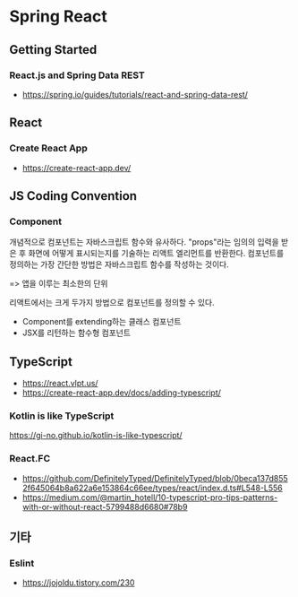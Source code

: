 # Spring React

## Getting Started

### React.js and Spring Data REST
- https://spring.io/guides/tutorials/react-and-spring-data-rest/

## React

### Create React App
- https://create-react-app.dev/

## JS Coding Convention 

### Component 


개념적으로 컴포넌트는 자바스크립트 함수와 유사하다. 
"props"라는 임의의 입력을 받은 후 화면에 어떻게 표시되는지를 기술하는 리액트 엘리먼트를 반환한다. 
컴포넌트를 정의하는 가장 간단한 방법은 자바스크립트 함수를 작성하는 것이다.

=> 앱을 이루는 최소한의 단위

리액트에서는 크게 두가지 방법으로 컴포넌트를 정의할 수 있다.

- Component를 extending하는 클래스 컴포넌트
- JSX를 리턴하는 함수형 컴포넌트

## TypeScript

- https://react.vlpt.us/
- https://create-react-app.dev/docs/adding-typescript/

### Kotlin is like TypeScript
https://gi-no.github.io/kotlin-is-like-typescript/

### React.FC

- https://github.com/DefinitelyTyped/DefinitelyTyped/blob/0beca137d8552f645064b8a622a6e153864c66ee/types/react/index.d.ts#L548-L556
- https://medium.com/@martin_hotell/10-typescript-pro-tips-patterns-with-or-without-react-5799488d6680#78b9


## 기타 

### Eslint
- https://jojoldu.tistory.com/230
